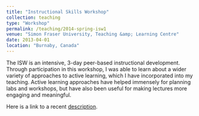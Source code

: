 ```yaml
---
title: "Instructional Skills Workshop"
collection: teaching
type: "Workshop"
permalink: /teaching/2014-spring-isw1
venue: "Simon Fraser University, Teaching &amp; Learning Centre"
date: 2013-04-01
location: "Burnaby, Canada"
---
```


The ISW is an intensive, 3-day peer-based instructional development. Through participation in this workshop, I was able to learn about a wider variety of approaches to active learning, which I have incorporated into my teaching. Active learning approaches have helped immensely for planning labs and workshops, but have also been useful for making lectures more engaging and meaningful.

Here is a link to a recent [description](https://www.sfu.ca/tlc/programming/isw/2017-nov.html "ISW description"). 

